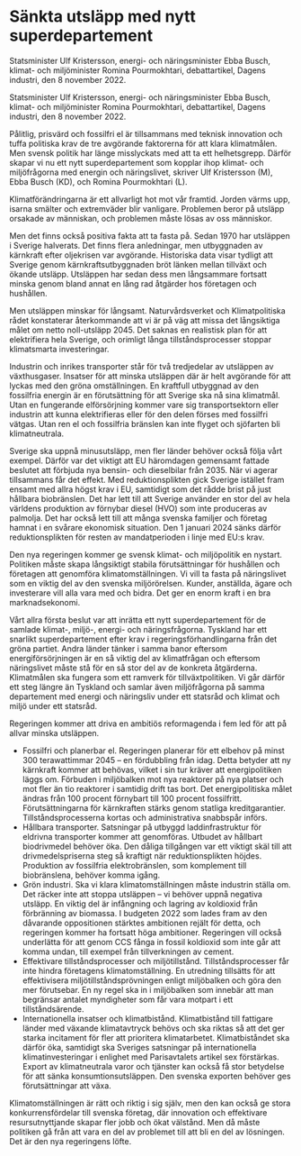 # Sänkta utsläpp med nytt superdepartement

Statsminister Ulf Kristersson, energi- och närings­minister Ebba Busch, klimat- och miljö­minister Romina Pourmokhtari, debattartikel, Dagens industri, den 8 november 2022.

Statsminister Ulf Kristersson, energi- och närings­minister Ebba Busch, klimat- och miljö­minister Romina Pourmokhtari, debattartikel, Dagens industri, den 8 november 2022.

Pålitlig, prisvärd och fossilfri el är tillsammans med teknisk innovation och tuffa politiska krav de tre avgörande faktorerna för att klara klimatmålen. Men svensk politik har länge misslyckats med att ta ett helhetsgrepp. Därför skapar vi nu ett nytt superdepartement som kopplar ihop klimat- och miljöfrågorna med energin och näringslivet, skriver Ulf Kristersson (M), Ebba Busch (KD), och Romina Pourmokhtari (L).

Klimatförändringarna är ett allvarligt hot mot vår framtid. Jorden värms upp, isarna smälter och extremväder blir vanligare. Problemen beror på utsläpp orsakade av människan, och problemen måste lösas av oss människor.

Men det finns också positiva fakta att ta fasta på. Sedan 1970 har utsläppen i Sverige halverats. Det finns flera anledningar, men utbyggnaden av kärnkraft efter oljekrisen var avgörande. Historiska data visar tydligt att Sverige genom kärnkraftsutbyggnaden bröt länken mellan tillväxt och ökande utsläpp. Utsläppen har sedan dess men långsammare fortsatt minska genom bland annat en lång rad åtgärder hos företagen och hushållen.

Men utsläppen minskar för långsamt. Naturvårdsverket och Klimatpolitiska rådet konstaterar återkommande att vi är på väg att missa det långsiktiga målet om netto noll-utsläpp 2045. Det saknas en realistisk plan för att elektrifiera hela Sverige, och orimligt långa tillståndsprocesser stoppar klimatsmarta investeringar.

Industrin och inrikes transporter står för två tredjedelar av utsläppen av växthusgaser. Insatser för att minska utsläppen där är helt avgörande för att lyckas med den gröna omställningen. En kraftfull utbyggnad av den fossilfria energin är en förutsättning för att Sverige ska nå sina klimatmål. Utan en fungerande elförsörjning kommer vare sig transportsektorn eller industrin att kunna elektrifieras eller för den delen förses med fossilfri vätgas. Utan ren el och fossilfria bränslen kan inte flyget och sjöfarten bli klimatneutrala.

Sverige ska uppnå minusutsläpp, men fler länder behöver också följa vårt exempel. Därför var det viktigt att EU häromdagen gemensamt fattade beslutet att förbjuda nya bensin- och dieselbilar från 2035. När vi agerar tillsammans får det effekt. Med reduktionsplikten gick Sverige istället fram ensamt med allra högst krav i EU, samtidigt som det rådde brist på just hållbara biobränslen. Det har lett till att Sverige använder en stor del av hela världens produktion av förnybar diesel (HVO) som inte produceras av palmolja. Det har också lett till att många svenska familjer och företag hamnat i en svårare ekonomisk situation. Den 1 januari 2024 sänks därför reduktionsplikten för resten av mandatperioden i linje med EU:s krav.

Den nya regeringen kommer ge svensk klimat- och miljöpolitik en nystart. Politiken måste skapa långsiktigt stabila förutsättningar för hushållen och företagen att genomföra klimatomställningen. Vi vill ta fasta på näringslivet som en viktig del av den svenska miljörörelsen. Kunder, anställda, ägare och investerare vill alla vara med och bidra. Det ger en enorm kraft i en bra marknadsekonomi.

Vårt allra första beslut var att inrätta ett nytt superdepartement för de samlade klimat-, miljö-, energi- och näringsfrågorna. Tyskland har ett snarlikt superdepartement efter krav i regeringsförhandlingarna från det gröna partiet. Andra länder tänker i samma banor eftersom energiförsörjningen är en så viktig del av klimatfrågan och eftersom näringslivet måste stå för en så stor del av de konkreta åtgärderna. Klimatmålen ska fungera som ett ramverk för tillväxtpolitiken. Vi går därför ett steg längre än Tyskland och samlar även miljöfrågorna på samma departement med energi och näringsliv under ett statsråd och klimat och miljö under ett statsråd.

Regeringen kommer att driva en ambitiös reformagenda i fem led för att på allvar minska utsläppen.

* Fossilfri och planerbar el. Regeringen planerar för ett elbehov på minst 300 terawattimmar 2045 – en fördubbling från idag. Detta betyder att ny kärnkraft kommer att behövas, vilket i sin tur kräver att energipolitiken läggs om. Förbuden i miljöbalken mot nya reaktorer på nya platser och mot fler än tio reaktorer i samtidig drift tas bort. Det energipolitiska målet ändras från 100 procent förnybart till 100 procent fossilfritt. Förutsättningarna för kärnkraften stärks genom statliga kreditgarantier. Tillståndsprocesserna kortas och administrativa snabbspår införs.
* Hållbara transporter. Satsningar på utbyggd laddinfrastruktur för eldrivna transporter kommer att genomföras. Utbudet av hållbart biodrivmedel behöver öka. Den dåliga tillgången var ett viktigt skäl till att drivmedelspriserna steg så kraftigt när reduktionsplikten höjdes. Produktion av fossilfria elektrobränslen, som komplement till biobränslena, behöver komma igång.
* Grön industri. Ska vi klara klimatomställningen måste industrin ställa om. Det räcker inte att stoppa utsläppen – vi behöver uppnå negativa utsläpp. En viktig del är infångning och lagring av koldioxid från förbränning av biomassa. I budgeten 2022 som lades fram av den dåvarande oppositionen stärktes ambitionen rejält för detta, och regeringen kommer ha fortsatt höga ambitioner. Regeringen vill också underlätta för att genom CCS fånga in fossil koldioxid som inte går att komma undan, till exempel från tillverkningen av cement.
* Effektivare tillståndsprocesser och miljötillstånd. Tillståndsprocesser får inte hindra företagens klimatomställning. En utredning tillsätts för att effektivisera miljötillståndsprövningen enligt miljöbalken och göra den mer förutsebar. En ny regel ska in i miljöbalken som innebär att man begränsar antalet myndigheter som får vara motpart i ett tillståndsärende.
* Internationella insatser och klimatbistånd. Klimatbistånd till fattigare länder med växande klimatavtryck behövs och ska riktas så att det ger starka incitament för fler att prioritera klimatarbetet. Klimatbiståndet ska därför öka, samtidigt ska Sveriges satsningar på internationella klimatinvesteringar i enlighet med Parisavtalets artikel sex förstärkas. Export av klimatneutrala varor och tjänster kan också få stor betydelse för att sänka konsumtionsutsläppen. Den svenska exporten behöver ges förutsättningar att växa.

Klimatomställningen är rätt och riktig i sig själv, men den kan också ge stora konkurrensfördelar till svenska företag, där innovation och effektivare resursutnyttjande skapar fler jobb och ökat välstånd. Men då måste politiken gå från att vara en del av problemet till att bli en del av lösningen. Det är den nya regeringens löfte.
